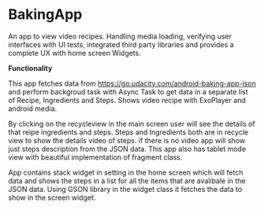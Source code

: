 # BakingApp
An app to view video recipes. Handling media loading, verifying user interfaces with UI tests, integrated third party libraries and provides a complete UX with home screen Widgets.

**Functionality**

This app fetches data from https://go.udacity.com/android-baking-app-json and perform backgroud task with Async Task to get data in a separate list of Recipe, Ingredients and Steps. Shows video recipe with ExoPlayer and android media.

By clicking on the recycleview in the main screen user will see the details of that reipe ingredients and steps. Steps and Ingredients both are in recycle view to show the details video of steps. if there is no video app will show just steps description from the JSON data. This app also has tablet mode view with beautiful implementation of fragment class.

App contains stack widget in setting in the home screen which will fetch data and shows the steps in a list for all the items that are avalibale in the JSON data. Using GSON library in the widget class it fetches the data to show in the screen widget.

